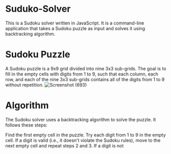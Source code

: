 # Suduko-Solver
This is a Sudoku solver written in JavaScript. It is a command-line application that takes a Sudoku puzzle as input and solves it using backtracking algorithm.

# Sudoku Puzzle
A Sudoku puzzle is a 9x9 grid divided into nine 3x3 sub-grids. The goal is to fill in the empty cells with digits from 1 to 9, such that each column, each row, and each of the nine 3x3 sub-grids contains all of the digits from 1 to 9 without repetition.
![Screenshot (693)](https://github.com/AnkitKumarh15/Suduko-Solver/assets/95964958/00505b47-d3f1-416f-bd37-c9fc970a171c)

# Algorithm
The Sudoku solver uses a backtracking algorithm to solve the puzzle. It follows these steps:

Find the first empty cell in the puzzle.
Try each digit from 1 to 9 in the empty cell.
If a digit is valid (i.e., it doesn't violate the Sudoku rules), move to the next empty cell and repeat steps 2 and 3.
If a digit is not
